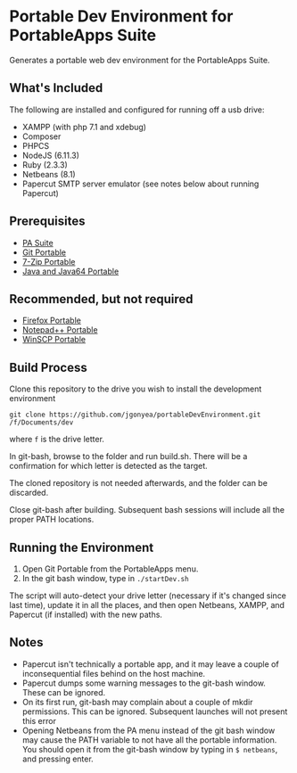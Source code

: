 # Portable Dev Environment for PortableApps Suite
Generates a portable web dev environment for the PortableApps Suite.

## What's Included
The following are installed and configured for running off a usb drive:
* XAMPP (with php 7.1 and xdebug)
* Composer
* PHPCS
* NodeJS (6.11.3)
* Ruby (2.3.3)
* Netbeans (8.1)
* Papercut SMTP server emulator (see notes below about running Papercut)


## Prerequisites
* [PA Suite](https://portableapps.com/download)
* [Git Portable](https://github.com/sheabunge/GitPortable)
* [7-Zip Portable](https://portableapps.com/apps/utilities/7-zip_portable)
* [Java and Java64 Portable](https://portableapps.com/apps/utilities/java_portable)


## Recommended, but not required
* [Firefox Portable](https://portableapps.com/apps/internet/firefox_portable)
* [Notepad++ Portable](https://portableapps.com/apps/development/notepadpp_portable)
* [WinSCP Portable](https://portableapps.com/apps/internet/winscp_portable)

## Build Process
Clone this repository to the drive you wish to install the development environment

`git clone https://github.com/jgonyea/portableDevEnvironment.git /f/Documents/dev`

where `f` is the drive letter.

In git-bash, browse to the folder and run build.sh.  There will be a confirmation for which letter is detected as the target.

The cloned repository is not needed afterwards, and the folder can be discarded.

Close git-bash after building.  Subsequent bash sessions will include all the proper PATH locations.

## Running the Environment
1. Open Git Portable from the PortableApps menu.  
2. In the git bash window, type in `./startDev.sh`

The script will auto-detect your drive letter (necessary if it's changed since last time), update it in all the places, and then open Netbeans, XAMPP, and Papercut (if installed) with the new paths.


## Notes
* Papercut isn't technically a portable app, and it may leave a couple of inconsequential files behind on the host machine.
* Papercut dumps some warning messages to the git-bash window.  These can be ignored.
* On its first run, git-bash may complain about a couple of mkdir permissions.  This can be ignored.  Subsequent launches will not present this error
* Opening Netbeans from the PA menu instead of the git bash window may cause the PATH variable to not have all the portable information.  You should open it from the git-bash window by typing in `$ netbeans`, and pressing enter.
